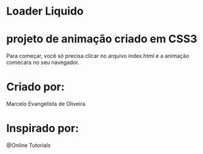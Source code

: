 # Loader Liquido

# projeto de animação criado em CSS3

Para começar, você só precisa clicar no arquivo index.html e a animação comecara no seu navegador.


# Criado por:

Marcelo Evangelista de Oliveira
# Inspirado por:

@Online Tutorials

